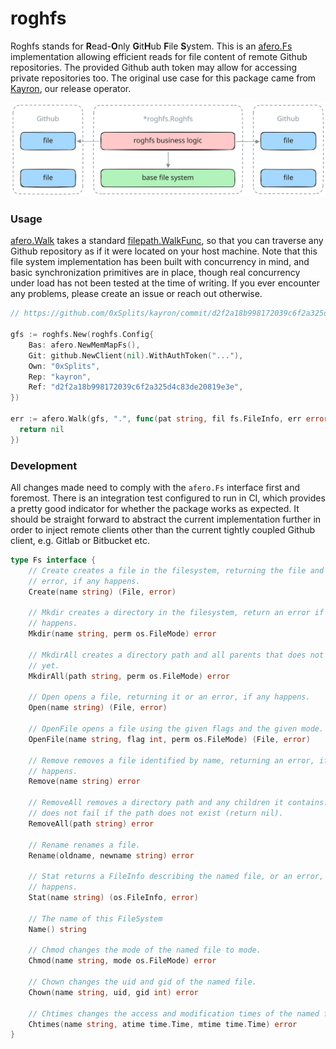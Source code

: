 # roghfs

Roghfs stands for **R**ead-**O**nly **G**it**H**ub **F**ile **S**ystem. This is
an [afero.Fs] implementation allowing efficient reads for file content of remote
Github repositories. The provided Github auth token may allow for accessing
private repositories too. The original use case for this package came from
[Kayron], our release operator.

![Roghfs Overview](.github/assets/Roghfs-Overview.svg)

### Usage

[afero.Walk] takes a standard [filepath.WalkFunc], so that you can traverse any
Github repository as if it were located on your host machine. Note that this
file system implementation has been built with concurrency in mind, and basic
synchronization primitives are in place, though real concurrency under load has
not been tested at the time of writing. If you ever encounter any problems,
please create an issue or reach out otherwise.

```go
// https://github.com/0xSplits/kayron/commit/d2f2a18b998172039c6f2a325d4c83de20819e3e

gfs := roghfs.New(roghfs.Config{
	Bas: afero.NewMemMapFs(),
	Git: github.NewClient(nil).WithAuthToken("..."),
	Own: "0xSplits",
	Rep: "kayron",
	Ref: "d2f2a18b998172039c6f2a325d4c83de20819e3e",
})

err := afero.Walk(gfs, ".", func(pat string, fil fs.FileInfo, err error) error {
  return nil
})
```

### Development

All changes made need to comply with the `afero.Fs` interface first and
foremost. There is an integration test configured to run in CI, which provides a
pretty good indicator for whether the package works as expected. It should be
straight forward to abstract the current implementation further in order to
inject remote clients other than the current tightly coupled Github client, e.g.
Gitlab or Bitbucket etc.

```go
type Fs interface {
	// Create creates a file in the filesystem, returning the file and an
	// error, if any happens.
	Create(name string) (File, error)

	// Mkdir creates a directory in the filesystem, return an error if any
	// happens.
	Mkdir(name string, perm os.FileMode) error

	// MkdirAll creates a directory path and all parents that does not exist
	// yet.
	MkdirAll(path string, perm os.FileMode) error

	// Open opens a file, returning it or an error, if any happens.
	Open(name string) (File, error)

	// OpenFile opens a file using the given flags and the given mode.
	OpenFile(name string, flag int, perm os.FileMode) (File, error)

	// Remove removes a file identified by name, returning an error, if any
	// happens.
	Remove(name string) error

	// RemoveAll removes a directory path and any children it contains. It
	// does not fail if the path does not exist (return nil).
	RemoveAll(path string) error

	// Rename renames a file.
	Rename(oldname, newname string) error

	// Stat returns a FileInfo describing the named file, or an error, if any
	// happens.
	Stat(name string) (os.FileInfo, error)

	// The name of this FileSystem
	Name() string

	// Chmod changes the mode of the named file to mode.
	Chmod(name string, mode os.FileMode) error

	// Chown changes the uid and gid of the named file.
	Chown(name string, uid, gid int) error

	// Chtimes changes the access and modification times of the named file
	Chtimes(name string, atime time.Time, mtime time.Time) error
}
```

[afero.Fs]: https://github.com/spf13/afero
[afero.Walk]: https://pkg.go.dev/github.com/spf13/afero#Walk
[filepath.WalkFunc]: https://pkg.go.dev/path/filepath#WalkFunc
[Kayron]: https://github.com/0xSplits/kayron
